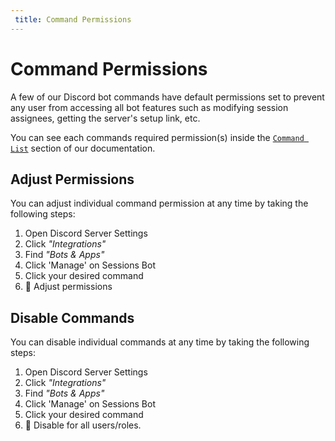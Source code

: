 ```yaml
---
 title: Command Permissions
---
```


# Command Permissions

A few of our Discord bot commands have default permissions set to prevent any user from accessing all bot features such as modifying session assignees, getting the server's setup link, etc. 

You can see each commands required permission(s) inside the [`Command List`](./commands.md) section of our documentation.

## Adjust Permissions

You can adjust individual command permission at any time by taking the following steps:

1. Open Discord Server Settings
2. Click *"Integrations"*
3. Find *"Bots & Apps"*
4. Click 'Manage' on Sessions Bot
5. Click your desired command
6. 🎉 Adjust permissions


## Disable Commands

You can disable individual commands at any time by taking the following steps:

1. Open Discord Server Settings
2. Click *"Integrations"*
3. Find *"Bots & Apps"*
4. Click 'Manage' on Sessions Bot
5. Click your desired command
6. 🎉 Disable for all users/roles.
